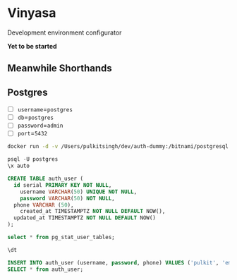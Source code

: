 # Vinyasa
Development environment configurator

**Yet to be started**

## Meanwhile Shorthands

## Postgres
* [ ] `username`=`postgres`
* [ ] `db`=`postgres`
* [ ] `password`=`admin`
* [ ] `port`=`5432`

```sh
docker run -d -v /Users/pulkitsingh/dev/auth-dummy:/bitnami/postgresql -e POSTGRESQL_PASSWORD=admin -p 5432:5432 bitnami/postgresql:latest
```

```sql
psql -U postgres
\x auto

CREATE TABLE auth_user (
  id serial PRIMARY KEY NOT NULL,
	username VARCHAR(50) UNIQUE NOT NULL,
	password VARCHAR(50) NOT NULL,
  phone VARCHAR (50),
	created_at TIMESTAMPTZ NOT NULL DEFAULT NOW(),
  updated_at TIMESTAMPTZ NOT NULL DEFAULT NOW()
);

select * from pg_stat_user_tables;

\dt

INSERT INTO auth_user (username, password, phone) VALUES ('pulkit', 'empty', '82325435234');
SELECT * from auth_user;
```

